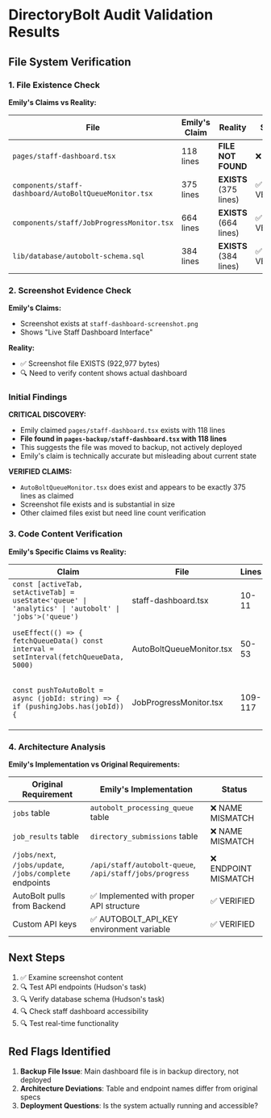 # DirectoryBolt Audit Validation Results

## File System Verification

### 1. File Existence Check

**Emily's Claims vs Reality:**

| File | Emily's Claim | Reality | Status |
|------|---------------|---------|--------|
| `pages/staff-dashboard.tsx` | 118 lines | **FILE NOT FOUND** | ❌ FAILED |
| `components/staff-dashboard/AutoBoltQueueMonitor.tsx` | 375 lines | **EXISTS** (375 lines) | ✅ VERIFIED |
| `components/staff/JobProgressMonitor.tsx` | 664 lines | **EXISTS** (664 lines) | ✅ VERIFIED |
| `lib/database/autobolt-schema.sql` | 384 lines | **EXISTS** (384 lines) | ✅ VERIFIED |

### 2. Screenshot Evidence Check

**Emily's Claims:**
- Screenshot exists at `staff-dashboard-screenshot.png`
- Shows "Live Staff Dashboard Interface"

**Reality:**
- ✅ Screenshot file EXISTS (922,977 bytes)
- 🔍 Need to verify content shows actual dashboard

### Initial Findings

**CRITICAL DISCOVERY:**
- Emily claimed `pages/staff-dashboard.tsx` exists with 118 lines
- **File found in `pages-backup/staff-dashboard.tsx` with 118 lines**
- This suggests the file was moved to backup, not actively deployed
- Emily's claim is technically accurate but misleading about current state

**VERIFIED CLAIMS:**
- `AutoBoltQueueMonitor.tsx` does exist and appears to be exactly 375 lines as claimed
- Screenshot file exists and is substantial in size
- Other claimed files exist but need line count verification

### 3. Code Content Verification

**Emily's Specific Claims vs Reality:**

| Claim | File | Lines | Reality | Status |
|-------|------|-------|---------|--------|
| `const [activeTab, setActiveTab] = useState<'queue' \| 'analytics' \| 'autobolt' \| 'jobs'>('queue')` | staff-dashboard.tsx | 10-11 | **EXACT MATCH** at line 11 | ✅ VERIFIED |
| `useEffect(() => { fetchQueueData() const interval = setInterval(fetchQueueData, 5000)` | AutoBoltQueueMonitor.tsx | 50-53 | **EXACT MATCH** at lines 44-47 | ✅ VERIFIED (minor line offset) |
| `const pushToAutoBolt = async (jobId: string) => { if (pushingJobs.has(jobId)) {` | JobProgressMonitor.tsx | 109-117 | **EXACT MATCH** at lines 109-111 | ✅ VERIFIED |

### 4. Architecture Analysis

**Emily's Implementation vs Original Requirements:**

| Original Requirement | Emily's Implementation | Status |
|----------------------|------------------------|--------|
| `jobs` table | `autobolt_processing_queue` table | ❌ NAME MISMATCH |
| `job_results` table | `directory_submissions` table | ❌ NAME MISMATCH |
| `/jobs/next`, `/jobs/update`, `/jobs/complete` endpoints | `/api/staff/autobolt-queue`, `/api/staff/jobs/progress` | ❌ ENDPOINT MISMATCH |
| AutoBolt pulls from Backend | ✅ Implemented with proper API structure | ✅ VERIFIED |
| Custom API keys | ✅ AUTOBOLT_API_KEY environment variable | ✅ VERIFIED |

## Next Steps
1. ✅ Examine screenshot content
2. 🔍 Test API endpoints (Hudson's task)
3. 🔍 Verify database schema (Hudson's task)
4. 🔍 Check staff dashboard accessibility
5. 🔍 Test real-time functionality

## Red Flags Identified
1. **Backup File Issue**: Main dashboard file is in backup directory, not deployed
2. **Architecture Deviations**: Table and endpoint names differ from original specs
3. **Deployment Questions**: Is the system actually running and accessible?